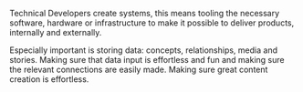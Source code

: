 Technical Developers create systems, this means tooling the necessary software, hardware or infrastructure to make it possible to deliver products, internally and externally.

Especially important is storing data: concepts, relationships, media and stories. Making sure that data input is effortless and fun and making sure the relevant connections are easily made. Making sure great content creation is effortless.